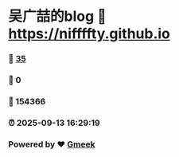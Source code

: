 # 吴广喆的blog :link: https://niffffty.github.io 
### :page_facing_up: [35](https://niffffty.github.io/tag.html) 
### :speech_balloon: 0 
### :hibiscus: 154366 
### :alarm_clock: 2025-09-13 16:29:19 
### Powered by :heart: [Gmeek](https://github.com/Meekdai/Gmeek)
